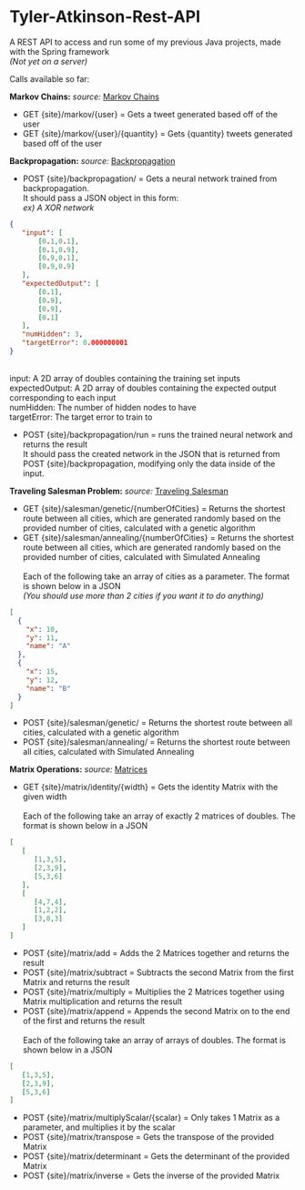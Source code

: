 # Tyler-Atkinson-Rest-API
A REST API to access and run some of my previous Java projects, made with the Spring framework
<br/><i>(Not yet on a server)</i>

Calls available so far:

<b>Markov Chains:</b> <i>source: </i>[Markov Chains](https://github.com/tha7556/Ai-Markov-Chains "Markov Chain Source")
  - GET {site}/markov/{user} = Gets a tweet generated based off of the user
  - GET {site}/markov/{user}/{quantity} = Gets {quantity} tweets generated based off of the user

<b>Backpropagation:</b> <i>source: </i>[Backpropagation](https://github.com/tha7556/Ai-Backpropagation "Backpropagation Source")
  - POST {site}/backpropagation/ = Gets a neural network trained from backpropagation.
<br/>It should pass a JSON object in this form:
<br/><i>ex) A XOR network</i>
```JSON
{
   "input": [
       [0.1,0.1],
       [0.1,0.9],
       [0.9,0.1],
       [0.9,0.9]
   ],
   "expectedOutput": [
       [0.1],
       [0.9],
       [0.9],
       [0.1]
   ],
   "numHidden": 3,
   "targetError": 0.000000001
}
```
<br/>input: A 2D array of doubles containing the training set inputs
<br/>expectedOutput: A 2D array of doubles containing the expected output corresponding to each input
<br/>numHidden: The number of hidden nodes to have
<br/>targetError: The target error to train to

  - POST {site}/backpropagation/run = runs the trained neural network and returns the result
<br>It should pass the created network in the JSON that is returned from POST {site}/backpropagation, modifying only the data inside of the input.



<b>Traveling Salesman Problem:</b> <i>source: </i>[Traveling Salesman](https://github.com/tha7556/Traveling-Salesman-Problem "Traveling Salesman Source")
  - GET {site}/salesman/genetic/{numberOfCities} = Returns the shortest route between all cities, which are generated randomly based on the provided number of cities, calculated with a genetic algorithm
  - GET {site}/salesman/annealing/{numberOfCities} = Returns the shortest route between all cities, which are generated randomly based on the provided number of cities, calculated with Simulated Annealing
<br/><br/>Each of the following take an array of cities as a parameter. The format is shown below in a JSON
<br/><i>(You should use more than 2 cities if you want it to do anything)</i>
```JSON
[
  {
    "x": 10,
    "y": 11,
    "name": "A"
  },
  {
    "x": 15,
    "y": 12,
    "name": "B"
  }
]
```
   - POST {site}/salesman/genetic/ = Returns the shortest route between all cities, calculated with a genetic algorithm
   - POST {site}/salesman/annealing/ = Returns the shortest route between all cities, calculated with Simulated Annealing

<b>Matrix Operations:</b> <i>source: </i>[Matrices](https://github.com/tha7556/Matrices "Matrices Source")
  - GET {site}/matrix/identity/{width} = Gets the identity Matrix with the given width
<br/><br/>Each of the following take an array of exactly 2 matrices of doubles. The format is shown below in a JSON
```JSON
[
   [
      [1,3,5],
      [2,3,9],
      [5,3,6]
   ],
   [
      [4,7,4],
      [1,2,2],
      [3,8,3]
   ]
]
```
  - POST {site}/matrix/add = Adds the 2 Matrices together and returns the result
  - POST {site}/matrix/subtract = Subtracts the second Matrix from the first Matrix and returns the result
  - POST {site}/matrix/multiply = Multiplies the 2 Matrices together using Matrix multiplication and returns the result
  - POST {site}/matrix/append = Appends the second Matrix on to the end of the first and returns the result
  <br/><br/>Each of the following take an array of arrays of doubles. The format is shown below in a JSON
```JSON
[
   [1,3,5],
   [2,3,9],
   [5,3,6]
]
```
  - POST {site}/matrix/multiplyScalar/{scalar} = Only takes 1 Matrix as a parameter, and multiplies it by the scalar
  - POST {site}/matrix/transpose = Gets the transpose of the provided Matrix
  - POST {site}/matrix/determinant = Gets the determinant of the provided Matrix
  - POST {site}/matrix/inverse = Gets the inverse of the provided Matrix
  


